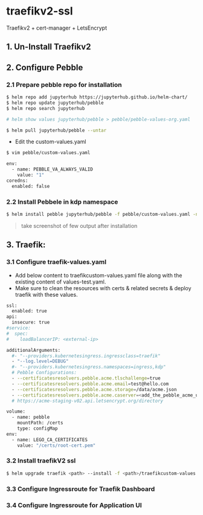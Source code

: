 # traefikv2-ssl
Traefikv2 + cert-manager + LetsEncrypt

## 1. Un-Install Traefikv2



## 2. Configure Pebble

### 2.1 Prepare pebble repo for installation

```sh
$ helm repo add jupyterhub https://jupyterhub.github.io/helm-chart/
$ helm repo update jupyterhub/pebble
$ helm repo search jupyterhub

# helm show values jupyterhub/pebble > pebble/pebble-values-org.yaml

$ helm pull jupyterhub/pebble --untar
```
* Edit the custom-values.yaml 

```sh
$ vim pebble/custom-values.yaml

env:
  - name: PEBBLE_VA_ALWAYS_VALID
    value: "1"
coredns:
  enabled: false

```

### 2.2 Install Pebbele in kdp namespace
```sh
$ helm install pebble jupyterhub/pebble -f pebble/custom-values.yaml -n kdp
```

> take screenshot of few output after installation
 
## 3. Traefik:

### 3.1 Configure traefik-values.yaml

  * Add below content to traefikcustom-values.yaml file along with the existing content of values-test.yaml.
  * Make sure to clean the resources with certs & related secrets & deploy traefik with these values.
  
```sh
ssl:
  enabled: true
api:
  insecure: true
#service:
#  spec:
#    loadBalancerIP: <external-ip>

additionalArguments:
  #- "--providers.kubernetesingress.ingressclass=traefik"
  - "--log.level=DEBUG"
  #- "--providers.kubernetesingress.namespaces=ingress,kdp"
  # Pebble Configurations:
  - --certificatesresolvers.pebble.acme.tlschallenge=true
  - --certificatesresolvers.pebble.acme.email=test@hello.com
  - --certificatesresolvers.pebble.acme.storage=/data/acme.json
  - --certificatesresolvers.pebble.acme.caserver=<add_the_pebble_acme_url>
  # https://acme-staging-v02.api.letsencrypt.org/directory

volume:
  - name: pebble
    mountPath: /certs
    type: configMap
env:
  - name: LEGO_CA_CERTIFICATES
    value: "/certs/root-cert.pem"

```
### 3.2 Install traefikV2 ssl
 
```sh
$ helm upgrade traefik <path> --install -f <path>/traefikcustom-values.yaml -n kdp
```

### 3.3 Configure Ingressroute for Traefik Dashboard


### 3.4 Configure Ingressroute for Application UI 




